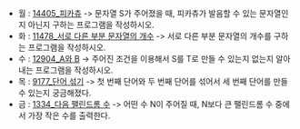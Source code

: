 - 월 : [14405_피카츄](https://www.acmicpc.net/problem/14405) -> 문자열 S가 주어졌을 때, 피카츄가 발음할 수 있는 문자열인지 아닌지 구하는 프로그램을 작성하시오.
- 화 : [11478_서로 다른 부분 문자열의 개수](https://www.acmicpc.net/problem/11478) -> 서로 다른 부분 문자열의 개수를 구하는 프로그램을 작성하시오.
- 수 : [12904_A와 B](https://www.acmicpc.net/problem/12904) -> 주어진 조건을 이용해서 S를 T로 만들 수 있는지 없는지 알아내는 프로그램을 작성하시오. 
- 목 : [9177_단어 섞기](https://www.acmicpc.net/problem/9177) -> 첫 번째 단어와 두 번째 단어를 섞어서 세 번째 단어를 만들 수 있는지 궁금해졌다.
- 금 : [1334_다음 팰린드롬 수](https://www.acmicpc.net/problem/1334) -> 어떤 수 N이 주어질 때, N보다 큰 팰린드롬 수 중에서 가장 작은 수를 출력한다.

<!-- [2178_미로 탐색](https://www.acmicpc.net/problem/2178) -> (1, 1)에서 출발하여 (N, M)의 위치로 이동할 때 지나야 하는 최소의 칸 수를 구하는 프로그램을 작성하시오. -->
